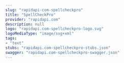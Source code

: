 ```yaml
---
slug: "rapidapi-com-spellcheckpro"
title: "SpellCheckPro"
provider: "rapidapi.com"
description: null
logo: "rapidapi.com-spellcheckpro-logo.svg"
logoMediaType: "image/svg+xml"
tags:
- "text"
stubs: "rapidapi.com-spellcheckpro-stubs.json"
swagger: "rapidapi.com-spellcheckpro-swagger.json"
---
```

